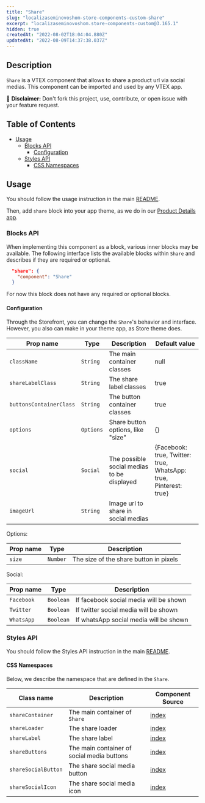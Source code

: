 ```yaml
---
title: "Share"
slug: "localizaseminovoshom-store-components-custom-share"
excerpt: "localizaseminovoshom.store-components-custom@3.165.1"
hidden: true
createdAt: "2022-08-02T18:04:04.880Z"
updatedAt: "2022-08-09T14:37:38.037Z"
---
```

## Description

`Share` is a VTEX component that allows to share a product url via social medias.
This component can be imported and used by any VTEX app.

:loudspeaker: **Disclaimer:** Don't fork this project, use, contribute, or open issue with your feature request.

## Table of Contents
- [Usage](#usage)
  - [Blocks API](#blocks-api)
    - [Configuration](#configuration)
  - [Styles API](#styles-api)
    - [CSS Namespaces](#css-namespaces)

## Usage

You should follow the usage instruction in the main [README](/README.md#usage).

Then, add `share` block into your app theme, as we do in our [Product Details app](https://github.com/vtex-apps/product-details/blob/master/store/blocks.json). 

### Blocks API

When implementing this component as a block, various inner blocks may be available. The following interface lists the available blocks within `Share` and describes if they are required or optional.

```json
  "share": {
    "component": "Share"
  }
```

For now this block does not have any required or optional blocks.

#### Configuration

Through the Storefront, you can change the `Share`'s behavior and interface. However, you also can make in your theme app, as Store theme does.

| Prop name | Type | Description | Default value |
| --------- | ---- | ----------- | ------------- |
| `className` | `String` | The main container classes | null |
| `shareLabelClass` | `String` | The share label classes | true |
| `buttonsContainerClass` | `String` | The button container classes | true |
| `options` | `Options` | Share button options, like "size" | {} |
| `social` | `Social` | The possible social medias to be displayed | {Facebook: true, Twitter: true, WhatsApp: true, Pinterest: true} |
| `imageUrl` | `String` | Image url to share in social medias |

Options:

| Prop name | Type | Description |
| --------- | ---- | ----------- | 
| `size` | `Number` | The size of the share button in pixels |

Social:

| Prop name | Type | Description |
| --------- | ---- | ----------- |
| `Facebook` | `Boolean` | If facebook social media will be shown |
| `Twitter` | `Boolean` | If twitter social media will be shown |
| `WhatsApp` | `Boolean` | If whatsApp social media will be shown |

### Styles API
You should follow the Styles API instruction in the main [README](/README.md#styles-api).

#### CSS Namespaces
Below, we describe the namespace that are defined in the `Share`.

| Class name | Description | Component Source |
| ---------- | ----------- | ---------------- |
| `shareContainer` | The main container of `Share` | [index](/react/components/Share/index.js) |
| `shareLoader` | The share loader | [index](/react/components/Share/index.js) |
| `shareLabel` | The share label | [index](/react/components/Share/index.js) | 
| `shareButtons` | The main container of social media buttons | [index](/react/components/Share/index.js) |
| `shareSocialButton` | The share social media button | [index](/react/components/Share/components/SocialButton.js) | 
| `shareSocialIcon` | The share social media icon | [index](/react/components/Share/components/SocialButton.js) |